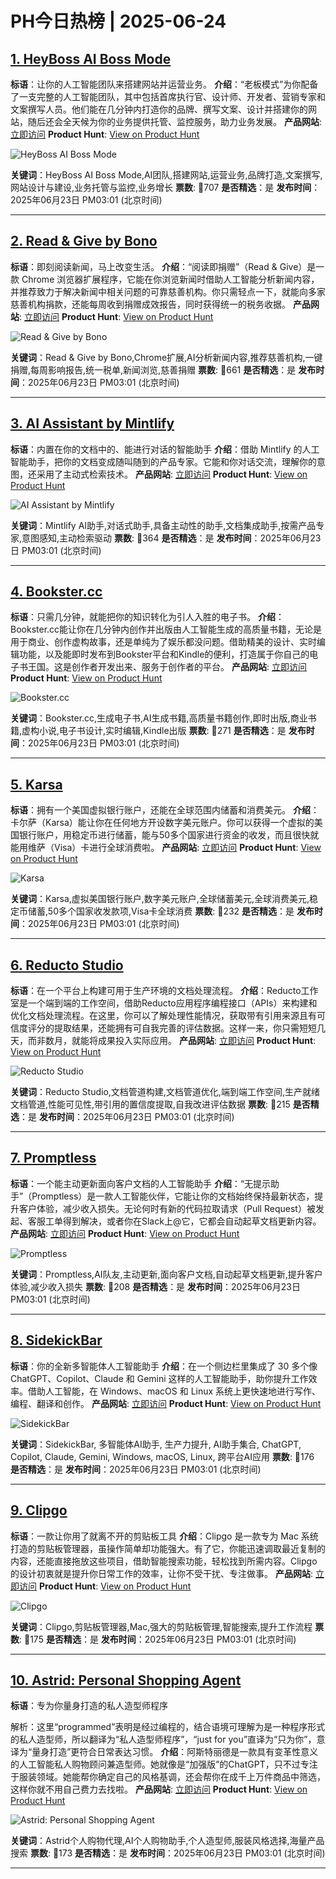 # PH今日热榜 | 2025-06-24

## [1. HeyBoss AI Boss Mode](https://www.producthunt.com/posts/heyboss-ai-boss-mode?utm_campaign=producthunt-api&utm_medium=api-v2&utm_source=Application%3A+dev+%28ID%3A+189358%29)
**标语**：让你的人工智能团队来搭建网站并运营业务。
**介绍**：“老板模式”为你配备了一支完整的人工智能团队，其中包括首席执行官、设计师、开发者、营销专家和文案撰写人员。他们能在几分钟内打造你的品牌、撰写文案、设计并搭建你的网站，随后还会全天候为你的业务提供托管、监控服务，助力业务发展。
**产品网站**: [立即访问](https://www.producthunt.com/r/QLQDQDD7MSKSQC?utm_campaign=producthunt-api&utm_medium=api-v2&utm_source=Application%3A+dev+%28ID%3A+189358%29)
**Product Hunt**: [View on Product Hunt](https://www.producthunt.com/posts/heyboss-ai-boss-mode?utm_campaign=producthunt-api&utm_medium=api-v2&utm_source=Application%3A+dev+%28ID%3A+189358%29)

![HeyBoss AI Boss Mode](https://ph-files.imgix.net/66b412c7-0e7c-4f8f-9610-dbdfad421a95.jpeg?auto=format)

**关键词**：HeyBoss AI Boss Mode,AI团队,搭建网站,运营业务,品牌打造,文案撰写,网站设计与建设,业务托管与监控,业务增长
**票数**: 🔺707
**是否精选**：是
**发布时间**：2025年06月23日 PM03:01 (北京时间)

---

## [2. Read & Give by Bono](https://www.producthunt.com/posts/read-give-by-bono?utm_campaign=producthunt-api&utm_medium=api-v2&utm_source=Application%3A+dev+%28ID%3A+189358%29)
**标语**：即刻阅读新闻，马上改变生活。
**介绍**：“阅读即捐赠”（Read & Give）是一款 Chrome 浏览器扩展程序，它能在你浏览新闻时借助人工智能分析新闻内容，并推荐致力于解决新闻中相关问题的可靠慈善机构。你只需轻点一下，就能向多家慈善机构捐款，还能每周收到捐赠成效报告，同时获得统一的税务收据。
**产品网站**: [立即访问](https://www.producthunt.com/r/DQGEGT7WW5WQJI?utm_campaign=producthunt-api&utm_medium=api-v2&utm_source=Application%3A+dev+%28ID%3A+189358%29)
**Product Hunt**: [View on Product Hunt](https://www.producthunt.com/posts/read-give-by-bono?utm_campaign=producthunt-api&utm_medium=api-v2&utm_source=Application%3A+dev+%28ID%3A+189358%29)

![Read & Give by Bono](https://ph-files.imgix.net/f214286b-588b-446a-a843-d1d588aef1ce.png?auto=format)

**关键词**：Read & Give by Bono,Chrome扩展,AI分析新闻内容,推荐慈善机构,一键捐赠,每周影响报告,统一税单,新闻浏览,慈善捐赠
**票数**: 🔺661
**是否精选**：是
**发布时间**：2025年06月23日 PM03:01 (北京时间)

---

## [3. AI Assistant by Mintlify](https://www.producthunt.com/posts/ai-assistant-by-mintlify?utm_campaign=producthunt-api&utm_medium=api-v2&utm_source=Application%3A+dev+%28ID%3A+189358%29)
**标语**：内置在你的文档中的、能进行对话的智能助手
**介绍**：借助 Mintlify 的人工智能助手，把你的文档变成随叫随到的产品专家。它能和你对话交流，理解你的意图，还采用了主动式检索技术。
**产品网站**: [立即访问](https://www.producthunt.com/r/WAD77WNDRDDIT3?utm_campaign=producthunt-api&utm_medium=api-v2&utm_source=Application%3A+dev+%28ID%3A+189358%29)
**Product Hunt**: [View on Product Hunt](https://www.producthunt.com/posts/ai-assistant-by-mintlify?utm_campaign=producthunt-api&utm_medium=api-v2&utm_source=Application%3A+dev+%28ID%3A+189358%29)

![AI Assistant by Mintlify](https://ph-files.imgix.net/dedc84df-c200-4db2-9583-9318a4daea8f.png?auto=format)

**关键词**：Mintlify AI助手,对话式助手,具备主动性的助手,文档集成助手,按需产品专家,意图感知,主动检索驱动
**票数**: 🔺364
**是否精选**：是
**发布时间**：2025年06月23日 PM03:01 (北京时间)

---

## [4. Bookster.cc ](https://www.producthunt.com/posts/bookster-cc?utm_campaign=producthunt-api&utm_medium=api-v2&utm_source=Application%3A+dev+%28ID%3A+189358%29)
**标语**：只需几分钟，就能把你的知识转化为引人入胜的电子书。
**介绍**：Bookster.cc能让你在几分钟内创作并出版由人工智能生成的高质量书籍，无论是用于商业、创作虚构故事，还是单纯为了娱乐都没问题。借助精美的设计、实时编辑功能，以及能即时发布到Bookster平台和Kindle的便利，打造属于你自己的电子书王国。这是创作者开发出来、服务于创作者的平台。
**产品网站**: [立即访问](https://www.producthunt.com/r/ZZIADDJ34WBZ63?utm_campaign=producthunt-api&utm_medium=api-v2&utm_source=Application%3A+dev+%28ID%3A+189358%29)
**Product Hunt**: [View on Product Hunt](https://www.producthunt.com/posts/bookster-cc?utm_campaign=producthunt-api&utm_medium=api-v2&utm_source=Application%3A+dev+%28ID%3A+189358%29)

![Bookster.cc ](https://ph-files.imgix.net/b06d5ad6-698a-4274-a766-64869bd73424.png?auto=format)

**关键词**：Bookster.cc,生成电子书,AI生成书籍,高质量书籍创作,即时出版,商业书籍,虚构小说,电子书设计,实时编辑,Kindle出版
**票数**: 🔺271
**是否精选**：是
**发布时间**：2025年06月23日 PM03:01 (北京时间)

---

## [5. Karsa](https://www.producthunt.com/posts/karsa?utm_campaign=producthunt-api&utm_medium=api-v2&utm_source=Application%3A+dev+%28ID%3A+189358%29)
**标语**：拥有一个美国虚拟银行账户，还能在全球范围内储蓄和消费美元。
**介绍**：卡尔萨（Karsa）能让你在任何地方开设数字美元账户。你可以获得一个虚拟的美国银行账户，用稳定币进行储蓄，能与50多个国家进行资金的收发，而且很快就能用维萨（Visa）卡进行全球消费啦。
**产品网站**: [立即访问](https://www.producthunt.com/r/DF6VKDL3P7J73R?utm_campaign=producthunt-api&utm_medium=api-v2&utm_source=Application%3A+dev+%28ID%3A+189358%29)
**Product Hunt**: [View on Product Hunt](https://www.producthunt.com/posts/karsa?utm_campaign=producthunt-api&utm_medium=api-v2&utm_source=Application%3A+dev+%28ID%3A+189358%29)

![Karsa](https://ph-files.imgix.net/8737707d-6107-4f71-861c-9f9dae11241a.png?auto=format)

**关键词**：Karsa,虚拟美国银行账户,数字美元账户,全球储蓄美元,全球消费美元,稳定币储蓄,50多个国家收发款项,Visa卡全球消费
**票数**: 🔺232
**是否精选**：是
**发布时间**：2025年06月23日 PM03:01 (北京时间)

---

## [6. Reducto Studio](https://www.producthunt.com/posts/reducto-studio?utm_campaign=producthunt-api&utm_medium=api-v2&utm_source=Application%3A+dev+%28ID%3A+189358%29)
**标语**：在一个平台上构建可用于生产环境的文档处理流程。
**介绍**：Reducto工作室是一个端到端的工作空间，借助Reducto应用程序编程接口（APIs）来构建和优化文档处理流程。在这里，你可以了解处理性能情况，获取带有引用来源且有可信度评分的提取结果，还能拥有可自我完善的评估数据。这样一来，你只需短短几天，而非数月，就能将成果投入实际应用。
**产品网站**: [立即访问](https://www.producthunt.com/r/K2BNI36NWE33AA?utm_campaign=producthunt-api&utm_medium=api-v2&utm_source=Application%3A+dev+%28ID%3A+189358%29)
**Product Hunt**: [View on Product Hunt](https://www.producthunt.com/posts/reducto-studio?utm_campaign=producthunt-api&utm_medium=api-v2&utm_source=Application%3A+dev+%28ID%3A+189358%29)

![Reducto Studio](https://ph-files.imgix.net/af7f4083-d680-494d-b77f-7d23e29b5c1b.png?auto=format)

**关键词**：Reducto Studio,文档管道构建,文档管道优化,端到端工作空间,生产就绪文档管道,性能可见性,带引用的置信度提取,自我改进评估数据
**票数**: 🔺215
**是否精选**：是
**发布时间**：2025年06月23日 PM03:01 (北京时间)

---

## [7. Promptless](https://www.producthunt.com/posts/promptless?utm_campaign=producthunt-api&utm_medium=api-v2&utm_source=Application%3A+dev+%28ID%3A+189358%29)
**标语**：一个能主动更新面向客户文档的人工智能助手
**介绍**：“无提示助手”（Promptless）是一款人工智能伙伴，它能让你的文档始终保持最新状态，提升客户体验，减少收入损失。无论何时有新的代码拉取请求（Pull Request）被发起、客服工单得到解决，或者你在Slack上@它，它都会自动起草文档更新内容。
**产品网站**: [立即访问](https://www.producthunt.com/r/35CCTRO6IOBSEE?utm_campaign=producthunt-api&utm_medium=api-v2&utm_source=Application%3A+dev+%28ID%3A+189358%29)
**Product Hunt**: [View on Product Hunt](https://www.producthunt.com/posts/promptless?utm_campaign=producthunt-api&utm_medium=api-v2&utm_source=Application%3A+dev+%28ID%3A+189358%29)

![Promptless](https://ph-files.imgix.net/d33c74bc-8c80-4229-8f17-dc82da53777c.png?auto=format)

**关键词**：Promptless,AI队友,主动更新,面向客户文档,自动起草文档更新,提升客户体验,减少收入损失
**票数**: 🔺208
**是否精选**：是
**发布时间**：2025年06月23日 PM03:01 (北京时间)

---

## [8. SidekickBar](https://www.producthunt.com/posts/sidekickbar?utm_campaign=producthunt-api&utm_medium=api-v2&utm_source=Application%3A+dev+%28ID%3A+189358%29)
**标语**：你的全新多智能体人工智能助手
**介绍**：在一个侧边栏里集成了 30 多个像 ChatGPT、Copilot、Claude 和 Gemini 这样的人工智能助手，助你提升工作效率。借助人工智能，在 Windows、macOS 和 Linux 系统上更快速地进行写作、编程、翻译和创作。
**产品网站**: [立即访问](https://www.producthunt.com/r/227MA6ZVET3EAJ?utm_campaign=producthunt-api&utm_medium=api-v2&utm_source=Application%3A+dev+%28ID%3A+189358%29)
**Product Hunt**: [View on Product Hunt](https://www.producthunt.com/posts/sidekickbar?utm_campaign=producthunt-api&utm_medium=api-v2&utm_source=Application%3A+dev+%28ID%3A+189358%29)

![SidekickBar](https://ph-files.imgix.net/e47c9508-3e59-4628-ad7b-59822a5341a1.webp?auto=format)

**关键词**：SidekickBar, 多智能体AI助手, 生产力提升, AI助手集合, ChatGPT, Copilot, Claude, Gemini, Windows, macOS, Linux, 跨平台AI应用
**票数**: 🔺176
**是否精选**：是
**发布时间**：2025年06月23日 PM03:01 (北京时间)

---

## [9. Clipgo](https://www.producthunt.com/posts/clipgo?utm_campaign=producthunt-api&utm_medium=api-v2&utm_source=Application%3A+dev+%28ID%3A+189358%29)
**标语**：一款让你用了就离不开的剪贴板工具
**介绍**：Clipgo 是一款专为 Mac 系统打造的剪贴板管理器，虽操作简单却功能强大。有了它，你能迅速调取最近复制的内容，还能直接拖放这些项目，借助智能搜索功能，轻松找到所需内容。Clipgo 的设计初衷就是提升你日常工作的效率，让你不受干扰、专注做事。
**产品网站**: [立即访问](https://www.producthunt.com/r/PSLBRRCC3DYUHE?utm_campaign=producthunt-api&utm_medium=api-v2&utm_source=Application%3A+dev+%28ID%3A+189358%29)
**Product Hunt**: [View on Product Hunt](https://www.producthunt.com/posts/clipgo?utm_campaign=producthunt-api&utm_medium=api-v2&utm_source=Application%3A+dev+%28ID%3A+189358%29)

![Clipgo](https://ph-files.imgix.net/a471a2cc-045d-4d14-9145-23acba8adcc3.jpeg?auto=format)

**关键词**：Clipgo,剪贴板管理器,Mac,强大的剪贴板管理,智能搜索,提升工作流程
**票数**: 🔺175
**是否精选**：是
**发布时间**：2025年06月23日 PM03:01 (北京时间)

---

## [10. Astrid: Personal Shopping Agent](https://www.producthunt.com/posts/astrid-personal-shopping-agent?utm_campaign=producthunt-api&utm_medium=api-v2&utm_source=Application%3A+dev+%28ID%3A+189358%29)
**标语**：专为你量身打造的私人造型师程序

解析：这里“programmed”表明是经过编程的，结合语境可理解为是一种程序形式的私人造型师，所以翻译为“私人造型师程序”，“just for you”直译为“只为你”，意译为“量身打造”更符合日常表达习惯。
**介绍**：阿斯特丽德是一款具有变革性意义的人工智能私人购物顾问兼造型师。她就像是“加强版”的ChatGPT，只不过专注于服装领域。她能帮你确定自己的风格基调，还会帮你在成千上万件商品中筛选，这样你就不用自己费力去找啦。
**产品网站**: [立即访问](https://www.producthunt.com/r/LUAZRNWWIPLDCW?utm_campaign=producthunt-api&utm_medium=api-v2&utm_source=Application%3A+dev+%28ID%3A+189358%29)
**Product Hunt**: [View on Product Hunt](https://www.producthunt.com/posts/astrid-personal-shopping-agent?utm_campaign=producthunt-api&utm_medium=api-v2&utm_source=Application%3A+dev+%28ID%3A+189358%29)

![Astrid: Personal Shopping Agent](https://ph-files.imgix.net/751a3f8d-9bf6-413c-bea9-3356b8b1aa1a.jpeg?auto=format)

**关键词**：Astrid个人购物代理,AI个人购物助手,个人造型师,服装风格选择,海量产品搜索
**票数**: 🔺173
**是否精选**：是
**发布时间**：2025年06月23日 PM03:01 (北京时间)

---

